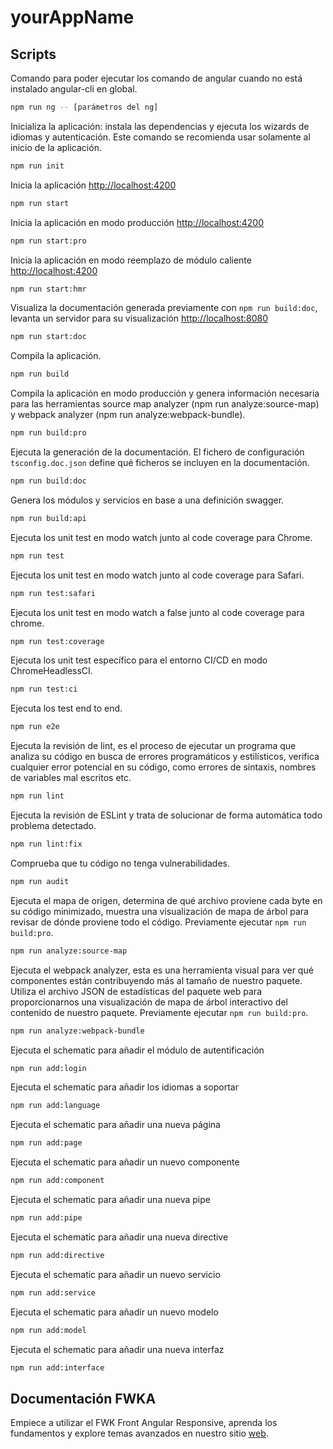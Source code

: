 # yourAppName

## Scripts

Comando para poder ejecutar los comando de angular cuando no está instalado angular-cli en global.

```sh
npm run ng -- [parámetros del ng]
```

Inicializa la aplicación: instala las dependencias y ejecuta los wizards de idiomas y autenticación. Este comando se
recomienda usar solamente al inicio de la aplicación.

```sh
npm run init
```

Inicia la aplicación [http://localhost:4200](http://localhost:4200)

```sh
npm run start
```

Inicia la aplicación en modo producción [http://localhost:4200](http://localhost:4200)

```sh
npm run start:pro
```

Inicia la aplicación en modo reemplazo de módulo caliente [http://localhost:4200](http://localhost:4200)

```sh
npm run start:hmr
```

Visualiza la documentación generada previamente con `npm run build:doc`, levanta un servidor para su
visualización [http://localhost:8080](http://localhost:8080)

```sh
npm run start:doc
```

Compila la aplicación.

```sh
npm run build
```

Compila la aplicación en modo producción y genera información necesaria para las herramientas source map analyzer (npm
run analyze:source-map) y webpack analyzer (npm run analyze:webpack-bundle).

```sh
npm run build:pro
```

Ejecuta la generación de la documentación. El fichero de configuración `tsconfig.doc.json` define qué ficheros se
incluyen en la documentación.

```sh
npm run build:doc
```

Genera los módulos y servicios en base a una definición swagger.

```sh
npm run build:api
```

Ejecuta los unit test en modo watch junto al code coverage para Chrome.

```sh
npm run test
```

Ejecuta los unit test en modo watch junto al code coverage para Safari.

```sh
npm run test:safari
```

Ejecuta los unit test en modo watch a false junto al code coverage para chrome.

```sh
npm run test:coverage
```

Ejecuta los unit test específico para el entorno CI/CD en modo ChromeHeadlessCI.

```sh
npm run test:ci
```

Ejecuta los test end to end.

```sh
npm run e2e
```

Ejecuta la revisión de lint, es el proceso de ejecutar un programa que analiza su código en busca de errores
programáticos y estilísticos, verifica cualquier error potencial en su código, como errores de sintaxis, nombres de
variables mal escritos etc.

```sh
npm run lint
```

Ejecuta la revisión de ESLint y trata de solucionar de forma automática todo problema detectado.

```sh
npm run lint:fix
```

Comprueba que tu código no tenga vulnerabilidades.

```sh
npm run audit
```

Ejecuta el mapa de origen, determina de qué archivo proviene cada byte en su código minimizado, muestra una
visualización de mapa de árbol para revisar de dónde proviene todo el código. Previamente ejecutar `npm run build:pro`.

```sh
npm run analyze:source-map
```

Ejecuta el webpack analyzer, esta es una herramienta visual para ver qué componentes están contribuyendo más al tamaño
de nuestro paquete. Utiliza el archivo JSON de estadísticas del paquete web para proporcionarnos una visualización de
mapa de árbol interactivo del contenido de nuestro paquete. Previamente ejecutar `npm run build:pro`.

```sh
npm run analyze:webpack-bundle
```

Ejecuta el schematic para añadir el módulo de autentificación

```sh
npm run add:login
```

Ejecuta el schematic para añadir los idiomas a soportar

```sh
npm run add:language
```

Ejecuta el schematic para añadir una nueva página

```sh
npm run add:page
```

Ejecuta el schematic para añadir un nuevo componente

```sh
npm run add:component
```

Ejecuta el schematic para añadir una nueva pipe

```sh
npm run add:pipe
```

Ejecuta el schematic para añadir una nueva directive

```sh
npm run add:directive
```

Ejecuta el schematic para añadir un nuevo servicio

```sh
npm run add:service
```

Ejecuta el schematic para añadir un nuevo modelo

```sh
npm run add:model
```

Ejecuta el schematic para añadir una nueva interfaz

```sh
npm run add:interface
```

## Documentación FWKA

Empiece a utilizar el FWK Front Angular Responsive, aprenda los fundamentos y explore temas avanzados en nuestro sitio
[web](https://mus.mercadona.com).
